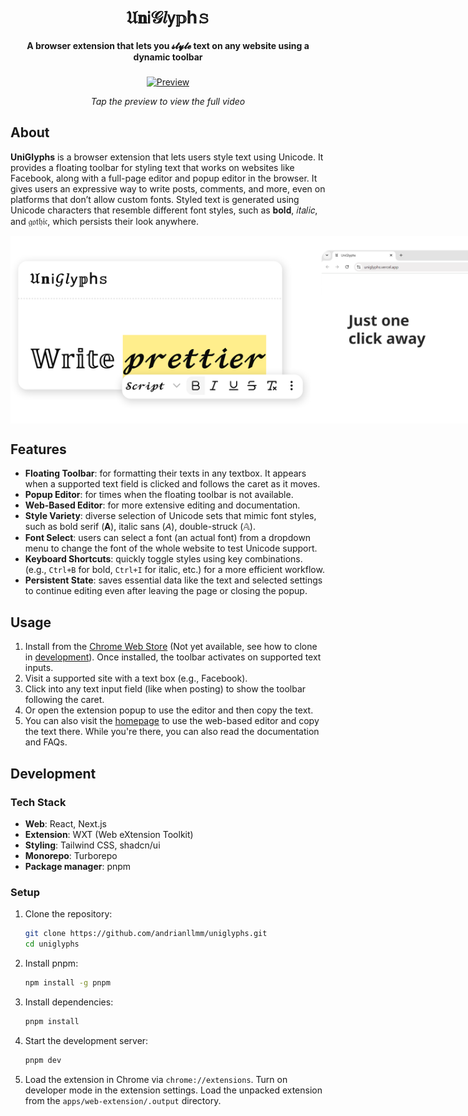 <div align="center">
  <h1>𝔘𝐧𝗂𝒢𝑙𝗒𝕡h𝚜</h1>
</div>

<div align="center">
   <strong>A browser extension that lets you 𝓼𝓽𝔂𝓵𝓮 text on any website using a dynamic toolbar</strong>
</div>

###

<div align="center">
  <a href="https://youtu.be/p0QjqGF4K7A" target="_blank">
    <img src="readme_preview/preview.gif" alt="Preview" width="640">
  </a>
  <p><em>Tap the preview to view the full video</em></p>
</div>

###

## About

**UniGlyphs** is a browser extension that lets users style text using Unicode. It provides a floating toolbar for styling text that works on websites like Facebook, along with a full-page editor and popup editor in the browser. It gives users an expressive way to write posts, comments, and more, even on platforms that don’t allow custom fonts. Styled text is generated using Unicode characters that resemble different font styles, such as 𝐛𝐨𝐥𝐝, 𝑖𝑡𝑎𝑙𝑖𝑐, and 𝔤𝔬𝔱𝔥𝔦𝔠, which persists their look anywhere.

<div align="center" style="display: flex; justify-content: space-between;">
  <img src="readme_preview/main.png" alt="Main" width="480">
  <img src="readme_preview/popup.png" alt="Popup" width="480">
</div>

## Features

- **Floating Toolbar**: for formatting their texts in any textbox. It appears when a supported text field is clicked and follows the caret as it moves.
- **Popup Editor**: for times when the floating toolbar is not available.
- **Web-Based Editor**: for more extensive editing and documentation.
- **Style Variety**: diverse selection of Unicode sets that mimic font styles, such as bold serif (𝐀), italic sans (𝘈), double-struck (𝔸).
- **Font Select**: users can select a font (an actual font) from a dropdown menu to change the font of the whole website to test Unicode support.
- **Keyboard Shortcuts**: quickly toggle styles using key combinations. (e.g., `Ctrl+B` for bold, `Ctrl+I` for italic, etc.) for a more efficient workflow.
- **Persistent State**: saves essential data like the text and selected settings to continue editing even after leaving the page or closing the popup.


## Usage

1. Install from the [Chrome Web Store](https://chromewebstore.google.com/detail/) (Not yet available, see how to clone in [development](#development)). Once installed, the toolbar activates on supported text inputs.
2. Visit a supported site with a text box (e.g., Facebook).
3. Click into any text input field (like when posting) to show the toolbar following the caret.
4. Or open the extension popup to use the editor and then copy the text.
5. You can also visit the [homepage](https://uniglyphs.vercel.app/) to use the web-based editor and copy the text there. While you're there, you can also read the documentation and FAQs.


## Development

### Tech Stack

- **Web**: React, Next.js
- **Extension**: WXT (Web eXtension Toolkit)
- **Styling**: Tailwind CSS, shadcn/ui
- **Monorepo**: Turborepo
- **Package manager**: pnpm

### Setup

1. Clone the repository:

   ```bash
   git clone https://github.com/andrianllmm/uniglyphs.git
   cd uniglyphs
   ```

2. Install pnpm:

   ```bash
   npm install -g pnpm
   ```

2. Install dependencies:

   ```bash
   pnpm install
   ```

3. Start the development server:

   ```bash
   pnpm dev
   ```

4. Load the extension in Chrome via `chrome://extensions`. Turn on developer mode in the extension settings. Load the unpacked extension from the `apps/web-extension/.output` directory.
